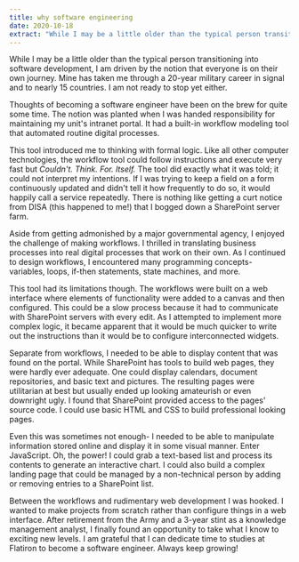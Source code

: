 ```yaml
---
title: why software engineering
date: 2020-10-18
extract: "While I may be a little older than the typical person transitioning into software development, I am driven by the notion that everyone is on their own journey. Mine has taken me through a 20-year military career in signal and to nearly 15 countries. I am not ready to stop yet either."
---
```


While I may be a little older than the typical person transitioning into software development, I am driven by the notion that everyone is on their own journey. Mine has taken me through a 20-year military career in signal and to nearly 15 countries. I am not ready to stop yet either.

Thoughts of becoming a software engineer have been on the brew for quite some time. The notion was planted when I was handed responsibility for maintaining my unit's intranet portal. It had a built-in workflow modeling tool that automated routine digital processes.

This tool introduced me to thinking with formal logic. Like all other computer technologies, the workflow tool could follow instructions and execute very fast but *Couldn't. Think. For. Itself.* The tool did exactly what it was told; it could not interpret my intentions. If I was trying to keep a field on a form continuously updated and didn't tell it how frequently to do so, it would happily call a service repeatedly. There is nothing like getting a curt notice from DISA (this happened to me!) that I bogged down a SharePoint server farm.

Aside from getting admonished by a major governmental agency, I enjoyed the challenge of making workflows. I thrilled in translating business processes into real digital processes that work on their own. As I continued to design workflows, I encountered many programming concepts- variables, loops, if-then statements, state machines, and more.

This tool had its limitations though. The workflows were built on a web interface where elements of functionality were added to a canvas and then configured. This could be a slow process because it had to communicate with SharePoint servers with every edit. As I attempted to implement more complex logic, it became apparent that it would be much quicker to write out the instructions than it would be to configure interconnected widgets.

Separate from workflows, I needed to be able to display content that was found on the portal. While SharePoint has tools to build web pages, they were hardly ever adequate. One could display calendars, document repositories, and basic text and pictures. The resulting pages were utilitarian at best but usually ended up looking amateurish or even downright ugly. I found that SharePoint provided access to the pages' source code. I could use basic HTML and CSS to build professional looking pages.

Even this was sometimes not enough- I needed to be able to manipulate information stored online and display it in some visual manner. Enter JavaScript. Oh, the power! I could grab a text-based list and process its contents to generate an interactive chart. I could also build a complex landing page that could be managed by a non-technical person by adding or removing entries to a SharePoint list.

Between the workflows and rudimentary web development I was hooked. I wanted to make projects from scratch rather than configure things in a web interface. After retirement from the Army and a 3-year stint as a knowledge management analyst, I finally found an opportunity to take what I know to exciting new levels. I am grateful that I can dedicate time to studies at Flatiron to become a software engineer. Always keep growing!
